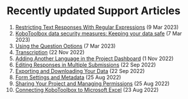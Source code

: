 # Recently updated Support Articles

<!--This page is auto generated using the `scripts/last-updated.py` script, do not update manually-->
1. [Restricting Text Responses With Regular Expressions](restrict_responses.md) (9 Mar 2023)
1. [KoboToolbox data security measures: Keeping your data safe](is_my_data_safe.md) (7 Mar 2023)
1. [Using the Question Options](question_options.md) (7 Mar 2023)
1. [Transcription](transcription-translation.md) (22 Nov 2022)
1. [Adding Another Language in the Project Dashboard](language_dashboard.md) (1 Nov 2022)
1. [Editing Responses in Multiple Submissions](howto_edit_multiple_submissions.md) (22 Sep 2022)
1. [Exporting and Downloading Your Data](export_download.md) (22 Sep 2022)
1. [Form Settings and Metadata](form_meta.md) (25 Aug 2022)
1. [Sharing Your Project and Managing Permissions](managing_permissions.md) (25 Aug 2022)
1. [Connecting KoboToolbox to Microsoft Excel](pulling_data_into_excelquery.md) (23 Aug 2022)

